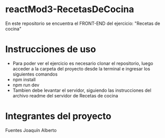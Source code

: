 # reactMod3-RecetasDeCocina
En este repositorio se encuentra el FRONT-END del ejercicio: "Recetas de cocina"

# Instrucciones de uso
- Para poder ver el ejercicio es necesario clonar el repositorio, luego acceder a la carpeta del proyecto desde la terminal e ingresar los siguientes comandos
- npm install
- npm run dev
- Tambien debe levantar el servidor, siguiendo las instrucciones del archivo readme del servidor de Recetas de cocina


# Integrantes del proyecto
Fuentes Joaquín Alberto

